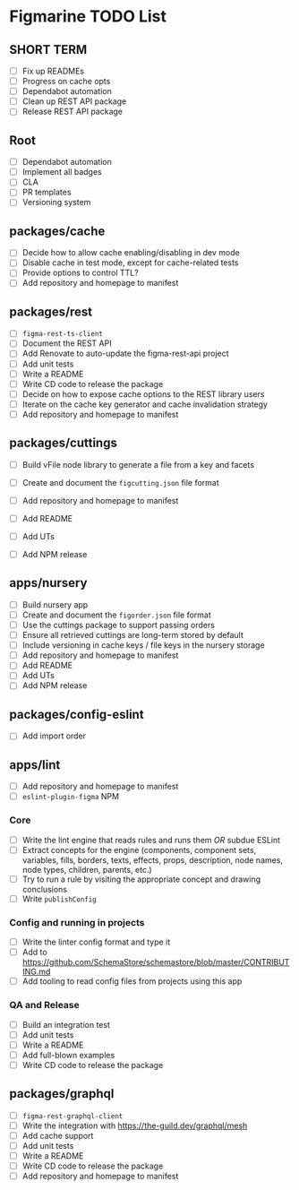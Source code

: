 # Figmarine TODO List

## SHORT TERM

* [ ] Fix up READMEs
* [ ] Progress on cache opts
* [ ] Dependabot automation
* [ ] Clean up REST API package
* [ ] Release REST API package

## Root

* [ ] Dependabot automation
* [ ] Implement all badges
* [ ] CLA
* [ ] PR templates
* [ ] Versioning system

## packages/cache
* [ ] Decide how to allow cache enabling/disabling in dev mode
* [ ] Disable cache in test mode, except for cache-related tests
* [ ] Provide options to control TTL?
* [ ] Add repository and homepage to manifest

## packages/rest
* [ ] `figma-rest-ts-client`
* [ ] Document the REST API
* [ ] Add Renovate to auto-update the figma-rest-api project
* [ ] Add unit tests
* [ ] Write a README
* [ ] Write CD code to release the package
* [ ] Decide on how to expose cache options to the REST library users
* [ ] Iterate on the cache key generator and cache invalidation strategy
* [ ] Add repository and homepage to manifest

## packages/cuttings

* [ ] Build vFile node library to generate a file from a key and facets
* [ ] Create and document the `figcutting.json` file format
* [ ] Add repository and homepage to manifest
* [ ] Add README
* [ ] Add UTs
* [ ] Add NPM release


## apps/nursery

* [ ] Build nursery app
* [ ] Create and document the `figorder.json` file format
* [ ] Use the cuttings package to support passing orders
* [ ] Ensure all retrieved cuttings are long-term stored by default
* [ ] Include versioning in cache keys / file keys in the nursery storage
* [ ] Add repository and homepage to manifest
* [ ] Add README
* [ ] Add UTs
* [ ] Add NPM release

## packages/config-eslint

* [ ] Add import order

## apps/lint

* [ ] Add repository and homepage to manifest
* [ ] `eslint-plugin-figma` NPM

### Core
* [ ] Write the lint engine that reads rules and runs them *OR* subdue ESLint
* [ ] Extract concepts for the engine (components, component sets, variables, fills, borders, texts, effects, props, description, node names, node types, children, parents, etc.)
* [ ] Try to run a rule by visiting the appropriate concept and drawing conclusions
* [ ] Write `publishConfig`

### Config and running in projects
* [ ] Write the linter config format and type it
* [ ] Add to https://github.com/SchemaStore/schemastore/blob/master/CONTRIBUTING.md
* [ ] Add tooling to read config files from projects using this app

### QA and Release
* [ ] Build an integration test
* [ ] Add unit tests
* [ ] Write a README
* [ ] Add full-blown examples
* [ ] Write CD code to release the package

## packages/graphql

* [ ] `figma-rest-graphql-client`
* [ ] Write the integration with https://the-guild.dev/graphql/mesh
* [ ] Add cache support
* [ ] Add unit tests
* [ ] Write a README
* [ ] Write CD code to release the package
* [ ] Add repository and homepage to manifest